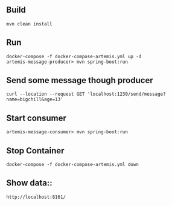 ## Build

```
mvn clean install
```

## Run

```
docker-compose -f docker-compose-artemis.yml up -d
artemis-message-producer> mvn spring-boot:run
```

## Send some message though producer

```
curl --location --request GET 'localhost:1230/send/message?name=bigchill&age=13'
```

## Start consumer

```
artemis-message-consumer> mvn spring-boot:run
```

## Stop Container

```
docker-compose -f docker-compose-artemis.yml down
```

## Show data::

```
http://localhost:8161/
```


